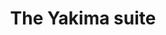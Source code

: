 ---
layout: suite
permalink: /yakima/
has_slider: true
title: The Yakima suite
header_image: /images/suites/yakima/IMG_3521.jpg
header_text: the Yakima suite
info: |-
    A romantic loft getaway with non-stop views of the harbor and all the comforts of home.
description: |-
    Ferry Landing suites: The Yakima Suite.

    The word _Yakima_ means "Gateway". So, come runaway to your third floor loft in the heart of Friday Harbor.

    The Yakima Suite is a cozy one-room studio, beautifully furnished with a:

    - Open plan studio apartment
    - Private balcony and private deck, both overlooking the harbor
    - Queen bed in alcove
    - Kitchenette
    - Living area with full-size sleeper sofa
    - Elevated desk/dining table with harbor view
    - Dining table for 4
    - Spacious bath with shower
    - Reserved parking space
footer:
    message: 'The YAKIMA suite: top of the town studio in Friday Harbor'
    contact: 'Call 800.391.8190 for reservations'
button:
    text: Book the Yakima Suite
    url: http://www.vacationrentalssanjuanislands.com/Unit/Details/67007
images:
    - path: /images/suites/yakima/IMG_3486.jpg
    - path: /images/suites/yakima/IMG_3492.jpg
    - path: /images/suites/yakima/IMG_3495.jpg
    - path: /images/suites/yakima/IMG_3497.jpg
    - path: /images/suites/yakima/IMG_3504.jpg
    - path: /images/suites/yakima/IMG_3508.jpg
    - path: /images/suites/yakima/IMG_3513.jpg
    - path: /images/suites/yakima/IMG_3521.jpg
---